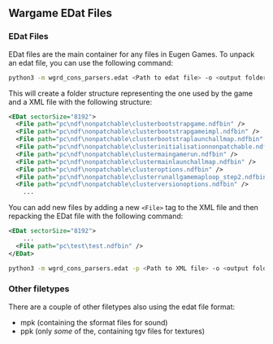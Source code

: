 ## Wargame EDat Files

### EDat Files

EDat files are the main container for any files in Eugen Games. To unpack an edat file, you can use the following command:

``` bash
python3 -m wgrd_cons_parsers.edat <Path to edat file> -o <output folder>
```

This will create a folder structure representing the one used by the game and a XML file with the following structure:

``` xml
<EDat sectorSize="8192">
  <File path="pc\ndf\nonpatchable\clusterbootstrapgame.ndfbin" />
  <File path="pc\ndf\nonpatchable\clusterbootstrapgameimpl.ndfbin" />
  <File path="pc\ndf\nonpatchable\clusterbootstraplaunchallmap.ndfbin" />
  <File path="pc\ndf\nonpatchable\clusterinitialisationnonpatchable.ndfbin" />
  <File path="pc\ndf\nonpatchable\clustermaingamerun.ndfbin" />
  <File path="pc\ndf\nonpatchable\clustermainlaunchallmap.ndfbin" />
  <File path="pc\ndf\nonpatchable\clusteroptions.ndfbin" />
  <File path="pc\ndf\nonpatchable\clusterrunallgamemaploop_step2.ndfbin" />
  <File path="pc\ndf\nonpatchable\clusterversionoptions.ndfbin" />
	...
```

You can add new files by adding a new `<File>` tag to the XML file and then repacking the EDat file with the following command:

``` xml
<EDat sectorSize="8192">
	...
  <File path="pc\test\test.ndfbin" />
</EDat>
```

``` bash
python3 -m wgrd_cons_parsers.edat -p <Path to XML file> -o <output folder>
```

### Other filetypes

There are a couple of other filetypes also using the edat file format:
 - mpk (containing the sformat files for sound)
 - ppk (only *some* of the, containing tgv files for textures)

